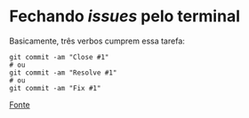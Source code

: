 # Fechando *issues* pelo terminal

Basicamente, três verbos cumprem essa tarefa:

```shell
git commit -am "Close #1"
# ou
git commit -am "Resolve #1"
# ou
git commit -am "Fix #1"
```

[Fonte](https://saraford.net/2017/02/15/how-to-automatically-close-issues-when-you-push-a-commit-to-github-046/)
